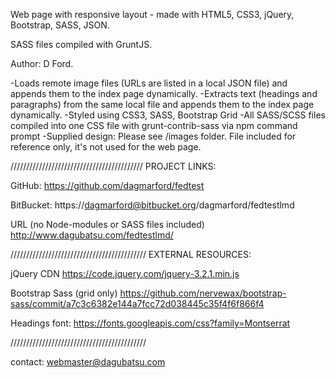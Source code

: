 Web page with responsive layout - made with HTML5, CSS3, jQuery, Bootstrap, SASS, JSON.

SASS files compiled with GruntJS.

Author: D Ford.

-Loads remote image files (URLs are listed in a local JSON file) and appends them to the index page dynamically.
-Extracts text (headings and paragraphs) from the same local file and appends them to the index page dynamically.
-Styled using CSS3, SASS, Bootstrap Grid
-All SASS/SCSS files compiled into one CSS file with grunt-contrib-sass via npm command prompt
-Supplied design: Please see /images folder. File included for reference only, it's not used for the web page.

//////////////////////////////////////////
PROJECT LINKS:

GitHub: https://github.com/dagmarford/fedtest

BitBucket: https://dagmarford@bitbucket.org/dagmarford/fedtestlmd

URL (no Node-modules or SASS files included)
http://www.dagubatsu.com/fedtestlmd/

///////////////////////////////////////////
EXTERNAL RESOURCES:

jQuery CDN
https://code.jquery.com/jquery-3.2.1.min.js

Bootstrap Sass (grid only)
https://github.com/nervewax/bootstrap-sass/commit/a7c3c6382e144a7fcc72d038445c35f4f6f866f4

Headings font:
https://fonts.googleapis.com/css?family=Montserrat

///////////////////////////////////////////

contact: webmaster@dagubatsu.com
